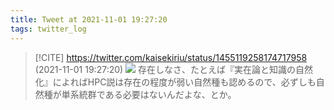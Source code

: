 ```yaml
---
title: Tweet at 2021-11-01 19:27:20
tags: twitter_log
---
```


> [!CITE] https://twitter.com/kaisekiriu/status/1455119258174717958 (2021-11-01 19:27:20)
> ![](https://twitter.com/kaisekiriu/status/1455119258174717958)
> 存在しなさ、たとえば『実在論と知識の自然化』によればHPC説は存在の程度が弱い自然種も認めるので、必ずしも自然種が単系統群である必要はないんだよな、とか。
